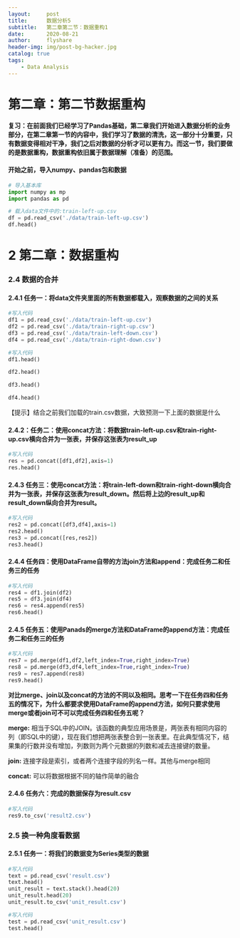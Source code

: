 ```yaml
---
layout:     post
title:      数据分析5
subtitle:   第二章第二节：数据重构1
date:       2020-08-21
author:     flyshare
header-img: img/post-bg-hacker.jpg
catalog: true
tags:
    - Data Analysis
---
```



# 第二章：第二节数据重构

**复习：在前面我们已经学习了Pandas基础，第二章我们开始进入数据分析的业务部分，在第二章第一节的内容中，我们学习了数据的清洗，这一部分十分重要，只有数据变得相对干净，我们之后对数据的分析才可以更有力。而这一节，我们要做的是数据重构，数据重构依旧属于数据理解（准备）的范围。**

#### 开始之前，导入numpy、pandas包和数据

```python
# 导入基本库
import numpy as mp
import pandas as pd
```

```python
# 载入data文件中的:train-left-up.csv
df = pd.read_csv('./data/train-left-up.csv')
df.head()
```

# 2 第二章：数据重构

### 2.4 数据的合并

#### 2.4.1 任务一：将data文件夹里面的所有数据都载入，观察数据的之间的关系

```python
#写入代码
df1 = pd.read_csv('./data/train-left-up.csv')
df2 = pd.read_csv('./data/train-right-up.csv')
df3 = pd.read_csv('./data/train-left-down.csv')
df4 = pd.read_csv('./data/train-right-down.csv')
```

```python
#写入代码
df1.head()

df2.head()

df3.head()

df4.head()
```

【提示】结合之前我们加载的train.csv数据，大致预测一下上面的数据是什么

#### 2.4.2：任务二：使用concat方法：将数据train-left-up.csv和train-right-up.csv横向合并为一张表，并保存这张表为result_up

```python
#写入代码
res = pd.concat([df1,df2],axis=1)
res.head()
```

#### 2.4.3 任务三：使用concat方法：将train-left-down和train-right-down横向合并为一张表，并保存这张表为result_down。然后将上边的result_up和result_down纵向合并为result。

```python
#写入代码
res2 = pd.concat([df3,df4],axis=1)
res2.head()
res3 = pd.concat([res,res2])
res3.head()
```

#### 2.4.4 任务四：使用DataFrame自带的方法join方法和append：完成任务二和任务三的任务

```python
#写入代码
res4 = df1.join(df2)
res5 = df3.join(df4)
res6 = res4.append(res5)
res6.head()
```

#### 2.4.5 任务五：使用Panads的merge方法和DataFrame的append方法：完成任务二和任务三的任务

```python
#写入代码
res7 = pd.merge(df1,df2,left_index=True,right_index=True)
res8 = pd.merge(df3,df4,left_index=True,right_index=True)
res9 = res7.append(res8)
res9.head()
```

**对比merge、join以及concat的方法的不同以及相同。思考一下在任务四和任务五的情况下，为什么都要求使用DataFrame的append方法，如何只要求使用merge或者join可不可以完成任务四和任务五呢？**

**merge:** 相当于SQL中的JOIN。该函数的典型应用场景是，两张表有相同内容的列（即SQL中的键），现在我们想把两张表整合到一张表里。在此典型情况下，结果集的行数并没有增加，列数则为两个元数据的列数和减去连接键的数量。

**join:** 连接字段是索引，或者两个连接字段的列名一样。其他与merge相同

**concat:** 可以将数据根据不同的轴作简单的融合

#### 2.4.6 任务六：完成的数据保存为result.csv

```python
#写入代码
res9.to_csv('result2.csv')
```

### 2.5 换一种角度看数据

#### 2.5.1 任务一：将我们的数据变为Series类型的数据

```python
#写入代码
text = pd.read_csv('result.csv')
text.head()
unit_result = text.stack().head(20)
unit_result.head(20)
unit_result.to_csv('unit_result.csv')
```

```python
#写入代码
test = pd.read_csv('unit_result.csv')
test.head()
```
